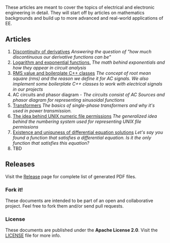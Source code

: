 These articles are meant to cover the topics of electrical and electronic engineering in detail. They will start off by articles on mathematics backgrounds and build up to more advanced and real-world applications of EE.

## Articles
1. [Discontinuity of derivatives](https://github.com/blackreach/docs/releases/download/v0.1.1/0_Discontinuity_of_derivatives.pdf)
*Answering the question of "how much discontinuous our derivative functions can be"*
2. [Logarithm and exponential functions.](https://github.com/blackreach/docs/releases/download/v0.1.1/1_Logarithm_and_exponential_functions.pdf)
*The math behind exponentials and how they appear in circuit analysis*
3. [RMS value and boilerplate C++ classes](https://github.com/blackreach/docs/releases/download/v0.1.1/2_Rms_and_boilerplate_cpp_classes.pdf)
*The concept of root mean square (rms) and the reason we define it for AC signals. We also implement some boilerplate C++ classes to work with electrical signals in our projects* 
4. AC circuits and phasor diagram -
*The circuits consist of AC Sources and phasor diagram for representing sinusoidal functions*
5. [Transformers](https://github.com/blackreach/docs/releases/download/v0.1.1/4_Transformers.pdf)
*The basics of single-phase transformers and why it's used in power transmission.*
6. [The idea behind UNIX numeric file permissions](https://github.com/blackreach/docs/releases/download/v0.1.1/6_The_idea_behind_UNIX_numeric_file_permissions.pdf)
*The generalized idea behind the numbering system used for representing UNIX file permissions*
7. [Existence and uniquness of differential equation solutions](https://github.com/blackreach/docs/releases/download/v0.1.1/7_Existence_and_uniquness_of_differential_equation_solutions.pdf)
*Let's say you found a function that satisfies a differential equation. Is it the only function that satisfies this equation?*
8. TBD

## Releases
Visit the [Release](https://github.com/blackreach/docs/releases/) page for complete list of generated PDF files.

### Fork it!
These documents are intended to be part of an open and collaborative project. Feel free to fork them and/or send pull requests.

### License
These documents are published under the **Apache License 2.0**. Visit the [LICENSE](https://github.com/blackreach/docs/blob/master/LICENSE) file for more info.
